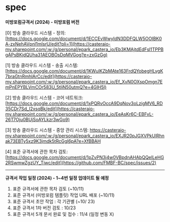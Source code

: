 # spec

**미방포럼규격서 (2024) - 미방포럼 버전**


[0] 방송 클라우드 시스템 - 정의:
  [https://docs.google.com/document/d/1ECCEvWwyIdN3DDFQLW5OOIBK0A-zxNehAVpnl1mlsrU/edit?pli=1](https://casteraio-my.sharepoint.com/:w:/g/personal/epark_castera_io/Eb3KMAjtdEdFsl1TPPBgAPsBKjdQUha31AEOBOsDqMVGog?e=zxGzGg)

[1] 방송 클라우드 시스템 - 송출 시스템:
  [https://docs.google.com/document/d/1KWulKZbMAte163FrdQYobegHLvgK7braGtnRmhlArCc/edit](https://casteraio-my.sharepoint.com/:w:/g/personal/epark_castera_io/Ef_XvN0OXspOmgn7EmPnEPYBLVmCOr583U_5tliN50utmQ?e=4GlH5I)

[2] 방송 클라우드 시스템 - 코어 네트워크: 
  [https://docs.google.com/document/d/1xPQRvOccA9DqNov3oLzigMV6_RD35CDr7Sd_I2xsqBk/edit](https://casteraio-my.sharepoint.com/:w:/g/personal/epark_castera_io/EeAsKr6C-EBFvL-26T7Oju0BUjSoAYLkzr3wGo9)

[3] 방송 클라우드 시스템 - 중앙 관리 시스템:
https://casteraio-my.sharepoint.com/:w:/g/personal/epark_castera_io/EXJR20pJGXVPkUlRhnak73EBTy5xz9K3jmdk5tRcGgl6pA?e=XfBBAH 

[4] 표준 규격서에 관한 목차 검토:
  [https://docs.google.com/document/d/1pZvPN3j4w0VBpdnAHAbQQelLeHG2RSwmwZgzUY_Tiwc/edit](https://github.com/FMBF-BC/spec/issues/2)

--------

**규격서 작업 일정 (2024) - 1~4번 일정 업데이트 될 예정**

1. 표준 규격서에 관한 목차 검토       (~10/11)
2. 표준 규격서 (미방포럼 템플릿) 작업 URL 배포 (~10/11)
3. 표준 규격서 초안 작업 : 각 기관별  (~10/ 23)
4. 표준 규격서 1차 버전 검토 : 10/23
5. 표준 규격서 5개 문서 완료 및 접수 : 11/4 (일정 변동 X)
